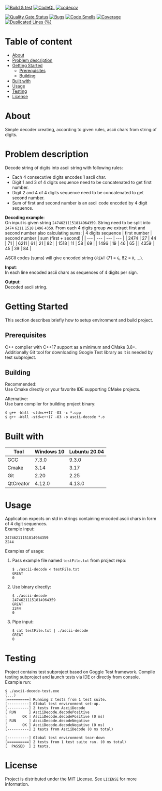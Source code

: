 [![Build & test](https://github.com/przemek83/ascii-decode/actions/workflows/buld-and-test.yml/badge.svg)](https://github.com/przemek83/ascii-decode/actions/workflows/buld-and-test.yml)
[![CodeQL](https://github.com/przemek83/ascii-decode/actions/workflows/github-code-scanning/codeql/badge.svg)](https://github.com/przemek83/ascii-decode/actions/workflows/github-code-scanning/codeql)
[![codecov](https://codecov.io/gh/przemek83/ascii-decode/graph/badge.svg?token=2EMRTM8G4R)](https://codecov.io/gh/przemek83/ascii-decode)

[![Quality Gate Status](https://sonarcloud.io/api/project_badges/measure?project=przemek83_ascii-decode&metric=alert_status)](https://sonarcloud.io/summary/new_code?id=przemek83_ascii-decode)
[![Bugs](https://sonarcloud.io/api/project_badges/measure?project=przemek83_ascii-decode&metric=bugs)](https://sonarcloud.io/summary/new_code?id=przemek83_ascii-decode)
[![Code Smells](https://sonarcloud.io/api/project_badges/measure?project=przemek83_ascii-decode&metric=code_smells)](https://sonarcloud.io/summary/new_code?id=przemek83_ascii-decode)
[![Coverage](https://sonarcloud.io/api/project_badges/measure?project=przemek83_ascii-decode&metric=coverage)](https://sonarcloud.io/summary/new_code?id=przemek83_ascii-decode)
[![Duplicated Lines (%)](https://sonarcloud.io/api/project_badges/measure?project=przemek83_ascii-decode&metric=duplicated_lines_density)](https://sonarcloud.io/summary/new_code?id=przemek83_ascii-decode)

# Table of content
- [About](#about)
- [Problem description](#problem-description)
- [Getting Started](#getting-started)
   * [Prerequisites](#prerequisites)
   * [Building](#building)
- [Built with](#built-with)
- [Usage](#usage)
- [Testing](#testing)
- [License](#license)

# About
Simple decoder creating, according to given rules, ascii chars from string of digits.

# Problem description
Decode string of digits into ascii string with following rules:
* Each 4 consecutive digits encodes 1 ascii char.
* Digit 1 and 3 of 4 digits sequence need to be concatenated to get first number.
* Digit 2 and 4 of 4 digits sequence need to be concatenated to get second number.
* Sum of first and second number is an ascii code encoded by 4 digit sequence.

**Decoding example**:  
On input is given string `24746211151814964359`. String need to be split into `2474` `6211` `1518` `1496` `4359`. From each 4 digits group we extract first and second number also calculating sums:
| 4 digits sequence | first number | second number | sum (first + second) |
| --- | --- | --- | --- |
| 2474 | 27 | 44 | 71 |
| 6211 | 61 | 21 | 82 |
| 1518 | 11 | 58 | 69 |
| 1496 | 19 | 46 | 65 |
| 4359 | 45 | 39 | 84 |

ASCII codes (sums) will give encoded string `GREAT` (71 = `G`, 82 = `R`, ...).

**Input**:  
In each line encoded ascii chars as sequences of 4 digits per sign.

**Output**:  
Decoded ascii string.

# Getting Started
This section describes briefly how to setup environment and build project.

## Prerequisites
C++ compiler with C++17 support as a minimum and CMake 3.8+. Additionally Git tool for downloading Google Test library as it is needed by test subproject.

## Building
Recommended:  
Use Cmake directly or your favorite IDE supporting CMake projects.  

Alternative:  
Use bare compiler for building project binary:
```shell
$ g++ -Wall -std=c++17 -O3 -c *.cpp
$ g++ -Wall -std=c++17 -O3 -o ascii-decode *.o
```

# Built with
| Tool |  Windows 10 | Lubuntu 20.04 |
| --- | --- | --- |
| GCC | 7.3.0 | 9.3.0 |
| Cmake | 3.14 | 3.17 |
| Git | 2.20 | 2.25 |
| QtCreator | 4.12.0 | 4.13.0 |

# Usage
Application expects on std in strings containing encoded ascii chars in form of 4 digit sequences.  
Example input:
```
24746211151814964359
2244
```

Examples of usage:  
1. Pass example file named `testFile.txt` from project repo:
    ```shell
    $ ./ascii-decode < testFile.txt
    GREAT
    0

    ```
2. Use binary directly:
    ```shell
    $ ./ascii-decode
    24746211151814964359
    GREAT
    2244
    0
    ```
3. Pipe input:
    ```shell
    $ cat testFile.txt | ./ascii-decode
    GREAT
    0
    ```
# Testing
Project contains test subproject based on Goggle Test framework. Compile testing subproject and launch tests via IDE or directly from console.  
Example run:
```
$ ./ascii-decode-test.exe
(...)
[==========] Running 2 tests from 1 test suite.
[----------] Global test environment set-up.
[----------] 2 tests from AsciiDecode
[ RUN      ] AsciiDecode.decodePositive
[       OK ] AsciiDecode.decodePositive (0 ms)
[ RUN      ] AsciiDecode.decodeNegative
[       OK ] AsciiDecode.decodeNegative (0 ms)
[----------] 2 tests from AsciiDecode (0 ms total)

[----------] Global test environment tear-down
[==========] 2 tests from 1 test suite ran. (0 ms total)
[  PASSED  ] 2 tests.
```

# License
Project is distributed under the MIT License. See `LICENSE` for more information.
